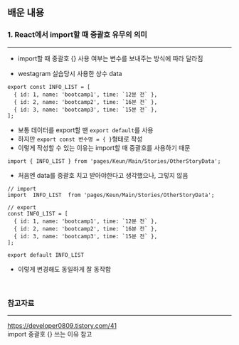 ## 배운 내용

### 1. React에서 import할 때 중괄호 유무의 의미

---

- import할 때 중괄호 {} 사용 여부는 변수를 보내주는 방식에 따라 달라짐

* westagram 실습당시 사용한 상수 data

```JS
export const INFO_LIST = [
  { id: 1, name: 'bootcamp1', time: `12분 전` },
  { id: 2, name: 'bootcamp2', time: `16분 전` },
  { id: 3, name: 'bootcamp3', time: `15분 전` },
];
```

- 보통 데이터를 export할 땐 `export default`를 사용
- 하지만 `export const 변수명 = { }`형태로 작성
- 이렇게 작성할 수 있는 이유는 import할 때 중괄호를 사용하기 때문

```JS
import { INFO_LIST } from 'pages/Keun/Main/Stories/OtherStoryData';
```

- 처음엔 data를 중괄호 치고 받아야한다고 생각했으나, 그렇지 않음

```JS
// import
import  INFO_LIST  from 'pages/Keun/Main/Stories/OtherStoryData';

// export
const INFO_LIST = [
  { id: 1, name: 'bootcamp1', time: `12분 전` },
  { id: 2, name: 'bootcamp2', time: `16분 전` },
  { id: 3, name: 'bootcamp3', time: `15분 전` },
];

export default INFO_LIST
```

- 이렇게 변경해도 동일하게 잘 동작함

  <br>

### 참고자료

---

https://developer0809.tistory.com/41  
import 중괄호 {} 쓰는 이유 참고
